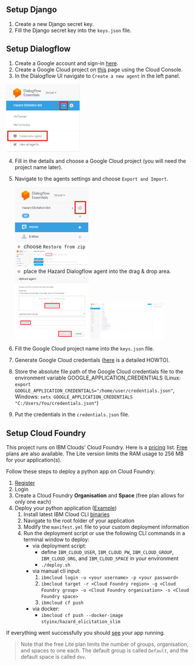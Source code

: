 ## Setup Django

1. Create a new Django secret key.
2. Fill the Django secret key into the `keys.json` file.

## Setup Dialogflow

1. Create a Google account and sign-in [here](https://dialogflow.cloud.google.com/#/login).
2. Create a Google Cloud project on [this](https://cloud.google.com/) page using the Cloud Console.
3. In the Dialogflow UI navigate to `Create a new agent` in the left panel.

<img src="https://github.com/Cambio-Project/hazard-elicitation/blob/master/docs/images/dialogflow/dialogflow_create.png" width="200px"/>   

4. Fill in the details and choose a Google Cloud project (you will need the project name later).
5. Navigate to the agents settings and choose `Export and Import`.
   
   <img src="https://github.com/Cambio-Project/hazard-elicitation/blob/master/docs/images/dialogflow/dialogflow_settings.png" width="200px"/>
   
   - choose `Restore from zip`

    <img src="https://github.com/Cambio-Project/hazard-elicitation/blob/master/docs/images/dialogflow/dialogflow_restore.png" width="200px"/>     

   - place the Hazard Dialogflow agent into the drag & drop area.

    <img src="https://github.com/Cambio-Project/hazard-elicitation/blob/master/docs/images/dialogflow/dialogflow_upload.png" width="200px"/>    
    <img src="https://github.com/Cambio-Project/hazard-elicitation/blob/master/docs/images/dialogflow/dialogflow_uploaded_intents.png" width="200px"/>    

6. Fill the Google Cloud project name into the `keys.json` file.
7. Generate Google Cloud credentials ([here](https://cloud.google.com/docs/authentication/getting-started) is a detailed HOWTO).
8. Store the absolute file path of the Google Cloud credentials file to the environment variable GOOGLE_APPLICATION_CREDENTIALS (Linux: `export GOOGLE_APPLICATION_CREDENTIALS="/home/user/credentials.json"`, Windows: `setx GOOGLE_APPLICATION_CREDENTIALS "C:/Users/You/credentials.json"`)
9. Put the credentials in the `credentials.json` file.

## Setup Cloud Foundry

This project runs on IBM Clouds' Cloud Foundry.
Here is a [pricing](https://www.ibm.com/cloud/pricing) list.
[Free](https://www.ibm.com/cloud/free) plans are also available.
The Lite version limits the RAM usage to 256 MB for your application(s). 

Follow these steps to deploy a python app on Cloud Foundry:
1. [Register](https://cloud.ibm.com/registration)
2. Login
3. Create a Cloud Foundry **Organisation** and **Space** (free plan allows for only one each)
4. Deploy your python application ([Example](https://cloud.ibm.com/docs/cloud-foundry?topic=cloud-foundry-getting-started-python))
    1. Install latest IBM Cloud CLI [binaries](https://github.com/IBM-Cloud/ibm-cloud-cli-release/releases/)
    2. Navigate to the root folder of your application
    3. Modify the `manifest.yml` file to your custom deployment information
    4. Run the deployment script or use the following CLI commands in a terminal window to deploy:
        - via deployment script:
            - define `IBM_CLOUD_USER`, `IBM_CLOUD_PW`, `IBM_CLOUD_GROUP`, `IBM_CLOUD_ORG`, and `IBM_CLOUD_SPACE` in your environment
            - `./deploy.sh`
        - via manual cli input:
            1. `ibmcloud login -u <your username> -p <your password>`
            2. `ibmcloud target -r <Cloud Foundry region> -g <Cloud Foundry group> -o <Cloud Foundry organisation> -s <Cloud Foundry space>`
            3. `ibmcloud cf push`
       - via docker:
         - `ibmcloud cf push --docker-image styinx/hazard_elicitation_slim`

If everything went successfully you should [see](https://cloud.ibm.com/cloudfoundry/public) your app running.

> Note that the free Lite plan limits the number of groups, organisation, and spaces to one each.
> The default group is called `Default`, and the default space is called `dev`.
